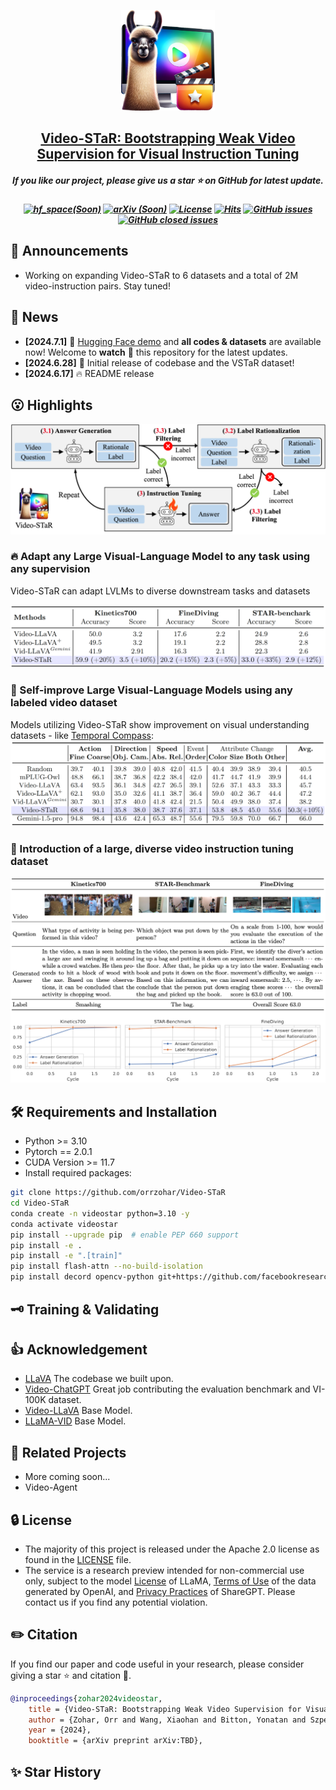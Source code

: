 

<p align="center">
    <img src="assets/video-star-icon.png" width="150" style="margin-bottom: 0.2;"/>
<p>
<h2 align="center"> <a href="https://arxiv.org/TBD">Video-STaR: Bootstrapping Weak Video Supervision for Visual Instruction Tuning</a></h2>
<h5 align="center"> If you like our project, please give us a star ⭐ on GitHub for latest update.  </h2>



<h5 align="center">
    
[![hf_space(Soon)](https://img.shields.io/badge/🤗-Open%20In%20Spaces-blue.svg)](https://huggingface.co/spaces/orrzohar/Video-STaR)
[![arXiv (Soon)](https://img.shields.io/badge/Arxiv-TBD-b31b1b.svg?logo=arXiv)](https://arxiv.org/abs/TBD)
[![License](https://img.shields.io/badge/License-Apache%202.0-yellow)](https://github.com/orrzohar/Video-STaR/blob/main/LICENSE) 
[![Hits](https://hits.seeyoufarm.com/api/count/incr/badge.svg?url=https%3A%2F%2Fgithub.com%2Forrzohar%2FVideo-STaR&count_bg=%2379C83D&title_bg=%23555555&icon=&icon_color=%23E7E7E7&title=Visitor&edge_flat=false)](https://hits.seeyoufarm.com)
[![GitHub issues](https://img.shields.io/github/issues/orrzohar/Video-STaR?color=critical&label=Issues)](https://github.com/orrzohar/Video-STaR/issues?q=is%3Aopen+is%3Aissue)
[![GitHub closed issues](https://img.shields.io/github/issues-closed/orrzohar/Video-STaR?color=success&label=Issues)](https://github.com/orrzohar/Video-STaR/issues?q=is%3Aissue+is%3Aclosed) 
</h5>

## 📣 Announcements
* Working on expanding Video-STaR to 6 datasets and a total of 2M video-instruction pairs. Stay tuned!

## 📰 News
* **[2024.7.1]**  🤗 [Hugging Face demo](https://huggingface.co/spaces/orrzohar/Video-STaR) and **all codes & datasets** are available now! Welcome to **watch** 👀 this repository for the latest updates.
* **[2024.6.28]**  🚀 Initial release of codebase and the VSTaR dataset!
* **[2024.6.17]**  🔥 README release


## 😮 Highlights

<img src="assets/method.png"/>

### 🔥 Adapt any Large Visual-Language Model to any task using any supervision
Video-STaR can adapt LVLMs to diverse downstream tasks and datasets

<img src="assets/adapted.png"/>


### 🚀 Self-improve Large Visual-Language Models using any labeled video dataset
Models utilizing Video-STaR show improvement on visual understanding datasets -  like [Temporal Compass](https://github.com/llyx97/TempCompass):
<img src="assets/tempcompass.png"/>


### 🎥 Introduction of a large, diverse video instruction tuning dataset

<img src="assets/dataset.png"/>



## 🛠️ Requirements and Installation
* Python >= 3.10
* Pytorch == 2.0.1
* CUDA Version >= 11.7
* Install required packages:
```bash
git clone https://github.com/orrzohar/Video-STaR
cd Video-STaR
conda create -n videostar python=3.10 -y
conda activate videostar
pip install --upgrade pip  # enable PEP 660 support
pip install -e .
pip install -e ".[train]"
pip install flash-attn --no-build-isolation
pip install decord opencv-python git+https://github.com/facebookresearch/pytorchvideo.git@28fe037d212663c6a24f373b94cc5d478c8c1a1d
```


## 🗝️ Training & Validating

## 👍 Acknowledgement
* [LLaVA](https://github.com/haotian-liu/LLaVA) The codebase we built upon.
* [Video-ChatGPT](https://github.com/mbzuai-oryx/Video-ChatGPT) Great job contributing the evaluation benchmark and VI-100K dataset.
* [Video-LLaVA](https://github.com/PKU-YuanGroup/Video-LLaVA) Base Model.
* [LLaMA-VID](https://github.com/dvlab-research/LLaMA-VID) Base Model.

## 🙌 Related Projects
* More coming soon... 
* Video-Agent

## 🔒 License
* The majority of this project is released under the Apache 2.0 license as found in the [LICENSE](https://github.com/orrzohar/Video-star/blob/main/LICENSE) file.
* The service is a research preview intended for non-commercial use only, subject to the model [License](https://github.com/facebookresearch/llama/blob/main/MODEL_CARD.md) of LLaMA, [Terms of Use](https://openai.com/policies/terms-of-use) of the data generated by OpenAI, and [Privacy Practices](https://chrome.google.com/webstore/detail/sharegpt-share-your-chatg/daiacboceoaocpibfodeljbdfacokfjb) of ShareGPT. Please contact us if you find any potential violation.

## ✏️ Citation
If you find our paper and code useful in your research, please consider giving a star :star: and citation :pencil:.
```BibTeX
@inproceedings{zohar2024videostar,
    title = {Video-STaR: Bootstrapping Weak Video Supervision for Visual Instruction Tuning},
    author = {Zohar, Orr and Wang, Xiaohan and Bitton, Yonatan and Szpektor, Idan and Yeung, Serena-levy},
    year = {2024},
    booktitle = {arXiv preprint arXiv:TBD},
```


## ✨ Star History